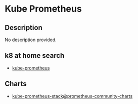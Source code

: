 # Kube Prometheus

## Description

No description provided.

## k8 at home search

- [kube-prometheus](https://nanne.dev/k8s-at-home-search/#/kube-prometheus)

## Charts

- [kube-prometheus-stack@prometheus-community-charts](https://prometheus-community.github.io/helm-charts/)
